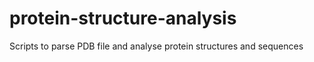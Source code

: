 # protein-structure-analysis
Scripts to parse PDB file and analyse protein structures and sequences
